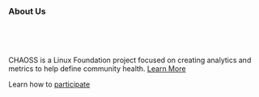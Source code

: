 
### About Us

&nbsp;

&nbsp;

CHAOSS is a Linux Foundation project focused on creating analytics and metrics to help define community health. [Learn More](https://chaoss.community/about/governance/)

Learn how to [participate](https://chaoss.community/community/)
